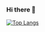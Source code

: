 ### Hi there 👋

[![Top Langs](https://github-readme-stats.vercel.app/api/top-langs/?username=sw32rt&hide=c++,&show_icons=true)](https://github.com/anuraghazra/github-readme-stats)

<!--
**sw32rt/sw32rt** is a ✨ _special_ ✨ repository because its `README.md` (this file) appears on your GitHub profile.

Here are some ideas to get you started:

- 🔭 I’m currently working on ...
- 🌱 I’m currently learning ...
- 👯 I’m looking to collaborate on ...
- 🤔 I’m looking for help with ...
- 💬 Ask me about ...
- 📫 How to reach me: ...
- 😄 Pronouns: ...
- ⚡ Fun fact: ...
-->
